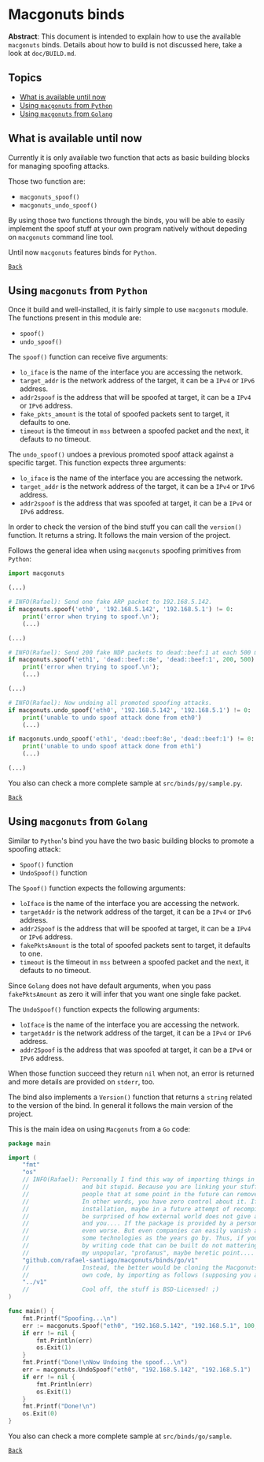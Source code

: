 # Macgonuts binds

**Abstract**: This document is intended to explain how to use the available `macgonuts` binds.
Details about how to build is not discussed here, take a look at `doc/BUILD.md`.

## Topics

- [What is available until now](#what-is-available-until-now)
- [Using `macgonuts` from `Python`](#using-macgonuts-from-python)
- [Using `macgonuts` from `Golang`](#using-macgonuts-from-golang)

## What is available until now

Currently it is only available two function that acts as basic building blocks for managing
spoofing attacks.

Those two function are:

- `macgonuts_spoof()`
- `macgonuts_undo_spoof()`

By using those two functions through the binds, you will be able to easily implement the
spoof stuff at your own program natively without depeding on `macgonuts` command line tool.

Until now `macgonuts` features binds for `Python`.

[``Back``](#topics)

## Using `macgonuts` from `Python`

Once it build and well-installed, it is fairly simple to use `macgonuts` module.
The functions present in this module are:

- `spoof()`
- `undo_spoof()`

The `spoof()` function can receive five arguments:

- `lo_iface` is the name of the interface you are accessing the network.
- `target_addr` is the network address of the target, it can be a `IPv4` or `IPv6` address.
- `addr2spoof` is the address that will be spoofed at target, it can be a `IPv4` or `IPv6` address.
- `fake_pkts_amount` is the total of spoofed packets sent to target, it defaults to one.
- `timeout` is the timeout in `mss` between a spoofed packet and the next, it defauts to no timeout.

The `undo_spoof()` undoes a previous promoted spoof attack against a specific target.
This function expects three arguments:

- `lo_iface` is the name of the interface you are accessing the network.
- `target_addr` is the network address of the target, it can be a `IPv4` or `IPv6` address.
- `addr2spoof` is the address that was spoofed at target, it can be a `IPv4` or `IPv6` address.

In order to check the version of the bind stuff you can call the `version()` function.
It returns a string. It follows the main version of the project.

Follows the general idea when using `macgonuts` spoofing primitives from `Python`:

```python
import macgonuts

(...)

# INFO(Rafael): Send one fake ARP packet to 192.168.5.142.
if macgonuts.spoof('eth0', '192.168.5.142', '192.168.5.1') != 0:
    print('error when trying to spoof.\n');
    (...)

(...)

# INFO(Rafael): Send 200 fake NDP packets to dead::beef:1 at each 500 mss.
if macgonuts.spoof('eth1', 'dead::beef::8e', 'dead::beef:1', 200, 500) != 0:
    print('error when trying to spoof.\n');
    (...)

(...)

# INFO(Rafael): Now undoing all promoted spoofing attacks.
if macgonuts.undo_spoof('eth0', '192.168.5.142', '192.168.5.1') != 0:
    print('unable to undo spoof attack done from eth0')
    (...)

if macgonuts.undo_spoof('eth1', 'dead::beef:8e', 'dead::beef:1') != 0:
    print('unable to undo spoof attack done from eth1')
    (...)

(...)
```

You also can check a more complete sample at `src/binds/py/sample.py`.

[``Back``](#topics)

## Using `macgonuts` from `Golang`

Similar to `Python`'s bind you have the two basic building blocks to promote a spoofing attack:

- `Spoof()` function
- `UndoSpoof()` function

The `Spoof()` function expects the following arguments:

- `loIface` is the name of the interface you are accessing the network.
- `targetAddr` is the network address of the target, it can be a `IPv4` or `IPv6` address.
- `addr2Spoof` is the address that will be spoofed at target, it can be a `IPv4` or `IPv6` address.
- `fakePktsAmount` is the total of spoofed packets sent to target, it defaults to one.
- `timeout` is the timeout in `mss` between a spoofed packet and the next, it defauts to no timeout.

Since `Golang` does not have default arguments, when you pass `fakePktsAmount` as zero it will infer
that you want one single fake packet.

The `UndoSpoof()` function expects the following arguments:

- `loIface` is the name of the interface you are accessing the network.
- `targetAddr` is the network address of the target, it can be a `IPv4` or `IPv6` address.
- `addr2Spoof` is the address that was spoofed at target, it can be a `IPv4` or `IPv6` address.

When those function succeed they return `nil` when not, an error is returned and more details are
provided on `stderr`, too.

The bind also implements a `Version()` function that returns a `string` related to the version of the bind.
In general it follows the main version of the project.

This is the main idea on using `Macgonuts` from a `Go` code:

```go
package main

import (
    "fmt"
    "os"
    // INFO(Rafael): Personally I find this way of importing things in Golang kind of naive
    //               and bit stupid. Because you are linking your stuff to on-line stuff from other
    //               people that at some point in the future can remove this, cut access, whatever.
    //               In other words, you have zero control about it. If you lost your local go
    //               installation, maybe in a future attempt of recompiling the stuff you can
    //               be surprised of how external world does not give a sh_t to your dependencies
    //               and you.... If the package is provided by a person, instead of a company, it is
    //               even worse. But even companies can easily vanish away as whole or at least with
    //               some technologies as the years go by. Thus, if you are intending to do good engineering
    //               by writing code that can be built do not mattering where and when... You must consider
    //               my unpopular, "profanus", maybe heretic point....
    "github.com/rafael-santiago/macgonuts/binds/go/v1"
    //               Instead, the better would be cloning the Macgonuts sources and embed it into your
    //               own code, by importing as follows (supposing you are into `binds/go/my-new-blau`:
    "../v1"
    //               Cool off, the stuff is BSD-Licensed! ;)
)

func main() {
    fmt.Printf("Spoofing...\n")
    err := macgonuts.Spoof("eth0", "192.168.5.142", "192.168.5.1", 100, 100)
    if err != nil {
        fmt.Println(err)
        os.Exit(1)
    }
    fmt.Printf("Done!\nNow Undoing the spoof...\n")
    err = macgonuts.UndoSpoof("eth0", "192.168.5.142", "192.168.5.1")
    if err != nil {
        fmt.Println(err)
        os.Exit(1)
    }
    fmt.Printf("Done!\n")
    os.Exit(0)
}
```

You also can check a more complete sample at `src/binds/go/sample`.

[``Back``](#topics)

